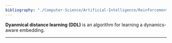 ```yaml
---
bibliography: "./Computer-Science/Artificial-Intelligence/Reinforcement-Learning/papers.bib"
---
```


**Dyanmical distance learning (DDL)** is an algorithm for learning a dynamics-aware embedding.

---